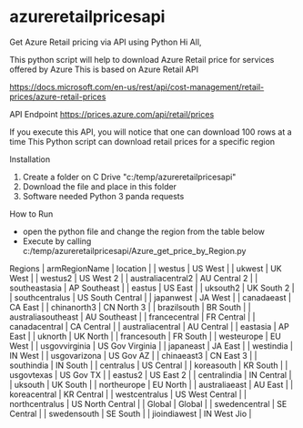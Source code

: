 # azureretailpricesapi
Get Azure Retail pricing via API using Python
Hi All,

This python script will help to download Azure Retail price for services offered by Azure
This is based on Azure Retail API 

https://docs.microsoft.com/en-us/rest/api/cost-management/retail-prices/azure-retail-prices

API Endpoint
https://prices.azure.com/api/retail/prices

If you execute this API, you will notice that one can download 100 rows at a time
This Python script can download retail prices for a specific region

Installation 
1. Create a folder on C Drive "c:/temp/azureretailpricesapi"
2. Download the file and place in this folder
3. Software needed
    Python 3
    panda
    requests

How to Run 
- open the python file and change the region from the table below 
- Execute by calling c:/temp/azureretailpricesapi/Azure_get_price_by_Region.py


Regions
| armRegionName | location |
| westus | US West |
| ukwest | UK West |
| westus2 | US West 2 |
| australiacentral2 | AU Central 2 |
| southeastasia | AP Southeast |
| eastus | US East |
| uksouth2 | UK South 2 |
| southcentralus | US South Central |
| japanwest | JA West |
| canadaeast | CA East |
| chinanorth3 | CN North 3 |
| brazilsouth | BR South |
| australiasoutheast | AU Southeast |
| francecentral | FR Central |
| canadacentral | CA Central |
| australiacentral | AU Central |
| eastasia | AP East |
| uknorth | UK North |
| francesouth | FR South |
| westeurope | EU West |
| usgovvirginia | US Gov Virginia |
| japaneast | JA East |
| westindia | IN West |
| usgovarizona | US Gov AZ |
| chinaeast3 | CN East 3 |
| southindia | IN South |
| centralus | US Central |
| koreasouth | KR South |
| usgovtexas | US Gov TX |
| eastus2 | US East 2 |
| centralindia | IN Central |
| uksouth | UK South |
| northeurope | EU North |
| australiaeast | AU East |
| koreacentral | KR Central |
| westcentralus | US West Central |
| northcentralus | US North Central |
| Global | Global |
| swedencentral | SE Central |
| swedensouth | SE South |
| jioindiawest | IN West Jio |
